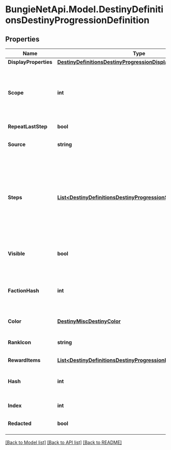 
# BungieNetApi.Model.DestinyDefinitionsDestinyProgressionDefinition

## Properties

Name | Type | Description | Notes
------------ | ------------- | ------------- | -------------
**DisplayProperties** | [**DestinyDefinitionsDestinyProgressionDisplayPropertiesDefinition**](DestinyDefinitionsDestinyProgressionDisplayPropertiesDefinition.md) |  | [optional] 
**Scope** | **int** | The \&quot;Scope\&quot; of the progression indicates the source of the progression&#39;s live data.  See the DestinyProgressionScope enum for more info: but essentially, a Progression can either be backed by a stored value, or it can be a calculated derivative of other values. | [optional] 
**RepeatLastStep** | **bool** | If this is True, then the progression doesn&#39;t have a maximum level. | [optional] 
**Source** | **string** | If there&#39;s a description of how to earn this progression in the local config, this will be that localized description. | [optional] 
**Steps** | [**List&lt;DestinyDefinitionsDestinyProgressionStepDefinition&gt;**](DestinyDefinitionsDestinyProgressionStepDefinition.md) | Progressions are divided into Steps, which roughly equate to \&quot;Levels\&quot; in the traditional sense of a Progression. Notably, the last step can be repeated indefinitely if repeatLastStep is true, meaning that the calculation for your level is not as simple as comparing your current progress to the max progress of the steps.   These and more calculations are done for you if you grab live character progression data, such as in the DestinyCharacterProgressionComponent. | [optional] 
**Visible** | **bool** | If true, the Progression is something worth showing to users.  If false, BNet isn&#39;t going to show it. But that doesn&#39;t mean you can&#39;t. We&#39;re all friends here. | [optional] 
**FactionHash** | **int** | If the value exists, this is the hash identifier for the Faction that owns this Progression.  This is purely for convenience, if you&#39;re looking at a progression and want to know if and who it&#39;s related to in terms of Faction Reputation. | [optional] 
**Color** | [**DestinyMiscDestinyColor**](DestinyMiscDestinyColor.md) | The #RGB string value for the color related to this progression, if there is one. | [optional] 
**RankIcon** | **string** | For progressions that have it, this is the rank icon we use in the Companion, displayed above the progressions&#39; rank value. | [optional] 
**RewardItems** | [**List&lt;DestinyDefinitionsDestinyProgressionRewardItemQuantity&gt;**](DestinyDefinitionsDestinyProgressionRewardItemQuantity.md) |  | [optional] 
**Hash** | **int** | The unique identifier for this entity. Guaranteed to be unique for the type of entity, but not globally.  When entities refer to each other in Destiny content, it is this hash that they are referring to. | [optional] 
**Index** | **int** | The index of the entity as it was found in the investment tables. | [optional] 
**Redacted** | **bool** | If this is true, then there is an entity with this identifier/type combination, but BNet is not yet allowed to show it. Sorry! | [optional] 

[[Back to Model list]](../README.md#documentation-for-models)
[[Back to API list]](../README.md#documentation-for-api-endpoints)
[[Back to README]](../README.md)

